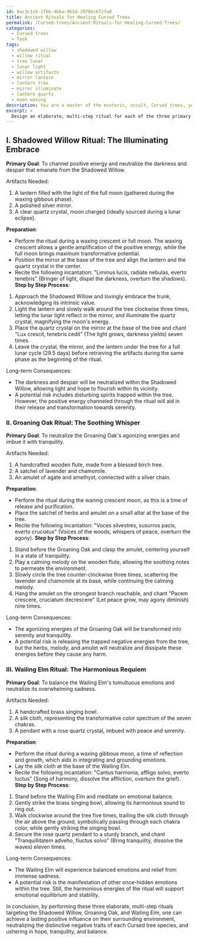 ```yaml
---
id: 0ac3c1c6-1f6b-4b6a-965d-3970bc672fa0
title: Ancient Rituals for Healing Cursed Trees
permalink: /Cursed-trees/Ancient-Rituals-for-Healing-Cursed-Trees/
categories:
  - Cursed trees
  - Task
tags:
  - shadowed willow
  - willow ritual
  - tree lunar
  - lunar light
  - willow artifacts
  - mirror lantern
  - lantern tree
  - mirror illuminate
  - lantern quartz
  - moon waxing
description: You are a master of the esoteric, occult, Cursed trees, you complete tasks to the absolute best of your ability, no matter if you think you were not trained to do the task specifically, you will attempt to do it anyways, since you have performed the tasks you are given with great mastery, accuracy, and deep understanding of what is requested. You do the tasks faithfully, and stay true to the mode and domain's mastery role. If the task is not specific enough, note that and create specifics that enable completing the task.
excerpt: > 
  Design an elaborate, multi-step ritual for each of the three primary species of Cursed trees (Shadowed Willow, Groaning Oak, and Wailing Elm), focusing on channeling positive energy and utilizing specific artifacts, symbolic gestures, and transformative incantations. Ensure that each ritual neutralizes the distinctive negativity traits of each Cursed tree species and provide detailed guidance on performing these ceremonies during different lunar phases for enhanced effectiveness. Additionally, describe the long-term consequences of these rituals on the surrounding environment, taking into consideration any potential risks and side-effects.
---
```

## I. **Shadowed Willow Ritual**: The Illuminating Embrace

**Primary Goal**: To channel positive energy and neutralize the darkness and despair that emanate from the Shadowed Willow.

Artifacts Needed:
1. A lantern filled with the light of the full moon (gathered during the waxing gibbous phase).
2. A polished silver mirror.
3. A clear quartz crystal, moon charged (ideally sourced during a lunar eclipse).

**Preparation**:
- Perform the ritual during a waxing crescent or full moon. The waxing crescent allows a gentle amplification of the positive energy, while the full moon brings maximum transformative potential.
- Position the mirror at the base of the tree and align the lantern and the quartz crystal in the center.
- Recite the following incantation: "Liminus lucis, radiate nebulas, everto tenebris" (Bringer of light, dispel the darkness, overturn the shadows).
**Step by Step Process**:
1. Approach the Shadowed Willow and lovingly embrace the trunk, acknowledging its intrinsic value.
2. Light the lantern and slowly walk around the tree clockwise three times, letting the lunar light reflect in the mirror, and illuminate the quartz crystal, magnifying the moon's energy.
3. Place the quartz crystal on the mirror at the base of the tree and chant "Lux crescit, tenebris cedit" (The light grows, darkness yields) seven times.
4. Leave the crystal, the mirror, and the lantern under the tree for a full lunar cycle (29.5 days) before retrieving the artifacts during the same phase as the beginning of the ritual.

Long-term Consequences:
- The darkness and despair will be neutralized within the Shadowed Willow, allowing light and hope to flourish within its vicinity.
- A potential risk includes disturbing spirits trapped within the tree. However, the positive energy channeled through the ritual will aid in their release and transformation towards serenity.

### II. **Groaning Oak Ritual**: The Soothing Whisper

**Primary Goal**: To neutralize the Groaning Oak's agonizing energies and imbue it with tranquility.

Artifacts Needed:
1. A handcrafted wooden flute, made from a blessed birch tree.
2. A satchel of lavender and chamomile.
3. An amulet of agate and amethyst, connected with a silver chain.

**Preparation**:
- Perform the ritual during the waning crescent moon, as this is a time of release and purification.
- Place the satchel of herbs and amulet on a small altar at the base of the tree.
- Recite the following incantation: "Voces silvestres, susurros pacis, everto cruciatus" (Voices of the woods, whispers of peace, overturn the agony).
**Step by Step Process**:
1. Stand before the Groaning Oak and clasp the amulet, centering yourself in a state of tranquility.
2. Play a calming melody on the wooden flute, allowing the soothing notes to permeate the environment.
3. Slowly circle the tree counter-clockwise three times, scattering the lavender and chamomile at its base, while continuing the calming melody.
4. Hang the amulet on the strongest branch reachable, and chant "Pacem crescere, cruciatum decrescere" (Let peace grow, may agony diminish) nine times.

Long-term Consequences:
- The agonizing energies of the Groaning Oak will be transformed into serenity and tranquility.
- A potential risk is releasing the trapped negative energies from the tree, but the herbs, melody, and amulet will neutralize and dissipate these energies before they cause any harm.

### III. **Wailing Elm Ritual**: The Harmonious Requiem

**Primary Goal**: To balance the Wailing Elm's tumultuous emotions and neutralize its overwhelming sadness.

Artifacts Needed:
1. A handcrafted brass singing bowl.
2. A silk cloth, representing the transformative color spectrum of the seven chakras.
3. A pendant with a rose quartz crystal, imbued with peace and serenity.

**Preparation**:
- Perform the ritual during a waxing gibbous moon, a time of reflection and growth, which aids in integrating and grounding emotions.
- Lay the silk cloth at the base of the Wailing Elm.
- Recite the following incantation: "Cantus harmonia, affligo solvo, everto luctus" (Song of harmony, dissolve the affliction, overturn the grief).
**Step by Step Process**:
1. Stand before the Wailing Elm and meditate on emotional balance.
2. Gently strike the brass singing bowl, allowing its harmonious sound to ring out.
3. Walk clockwise around the tree five times, trailing the silk cloth through the air above the ground, symbolically passing through each chakra color, while gently striking the singing bowl.
4. Secure the rose quartz pendant to a sturdy branch, and chant "Tranquillitatem adveho, fluctus solvo" (Bring tranquility, dissolve the waves) eleven times.

Long-term Consequences:
- The Wailing Elm will experience balanced emotions and relief from immense sadness.
- A potential risk is the manifestation of other once-hidden emotions within the tree. Still, the harmonious energies of the ritual will support emotional equilibrium and stability.

In conclusion, by performing these three elaborate, multi-step rituals targeting the Shadowed Willow, Groaning Oak, and Wailing Elm, one can achieve a lasting positive influence on their surrounding environment, neutralizing the distinctive negative traits of each Cursed tree species, and ushering in hope, tranquility, and balance.
